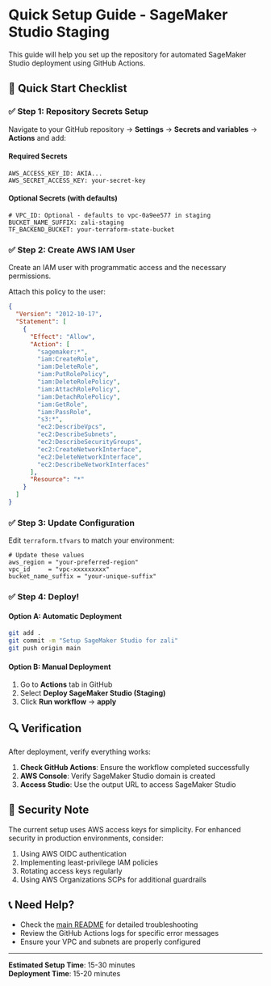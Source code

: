# Quick Setup Guide - SageMaker Studio Staging

This guide will help you set up the repository for automated SageMaker Studio deployment using GitHub Actions.

## 🚀 Quick Start Checklist

### ✅ Step 1: Repository Secrets Setup

Navigate to your GitHub repository → **Settings** → **Secrets and variables** → **Actions** and add:

#### Required Secrets
```
AWS_ACCESS_KEY_ID: AKIA...
AWS_SECRET_ACCESS_KEY: your-secret-key
```

#### Optional Secrets (with defaults)
```
# VPC_ID: Optional - defaults to vpc-0a9ee577 in staging
BUCKET_NAME_SUFFIX: zali-staging
TF_BACKEND_BUCKET: your-terraform-state-bucket
```

### ✅ Step 2: Create AWS IAM User

Create an IAM user with programmatic access and the necessary permissions.

Attach this policy to the user:

```json
{
  "Version": "2012-10-17",
  "Statement": [
    {
      "Effect": "Allow",
      "Action": [
        "sagemaker:*",
        "iam:CreateRole",
        "iam:DeleteRole",
        "iam:PutRolePolicy",
        "iam:DeleteRolePolicy",
        "iam:AttachRolePolicy",
        "iam:DetachRolePolicy",
        "iam:GetRole",
        "iam:PassRole",
        "s3:*",
        "ec2:DescribeVpcs",
        "ec2:DescribeSubnets",
        "ec2:DescribeSecurityGroups",
        "ec2:CreateNetworkInterface",
        "ec2:DeleteNetworkInterface",
        "ec2:DescribeNetworkInterfaces"
      ],
      "Resource": "*"
    }
  ]
}
```

### ✅ Step 3: Update Configuration

Edit `terraform.tfvars` to match your environment:

```hcl
# Update these values
aws_region = "your-preferred-region"
vpc_id     = "vpc-xxxxxxxxx"
bucket_name_suffix = "your-unique-suffix"
```

### ✅ Step 4: Deploy!

#### Option A: Automatic Deployment
```bash
git add .
git commit -m "Setup SageMaker Studio for zali"
git push origin main
```

#### Option B: Manual Deployment
1. Go to **Actions** tab in GitHub
2. Select **Deploy SageMaker Studio (Staging)**
3. Click **Run workflow** → **apply**

## 🔍 Verification

After deployment, verify everything works:

1. **Check GitHub Actions**: Ensure the workflow completed successfully
2. **AWS Console**: Verify SageMaker Studio domain is created
3. **Access Studio**: Use the output URL to access SageMaker Studio

## 🔐 Security Note

The current setup uses AWS access keys for simplicity. For enhanced security in production environments, consider:

1. Using AWS OIDC authentication
2. Implementing least-privilege IAM policies
3. Rotating access keys regularly
4. Using AWS Organizations SCPs for additional guardrails

## 📞 Need Help?

- Check the [main README](README.md) for detailed troubleshooting
- Review the GitHub Actions logs for specific error messages
- Ensure your VPC and subnets are properly configured

---

**Estimated Setup Time**: 15-30 minutes  
**Deployment Time**: 15-20 minutes
